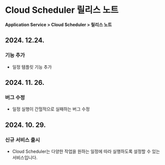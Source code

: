 # Cloud Scheduler 릴리스 노트

**Application Service > Cloud Scheduler > 릴리스 노트**

## 2024. 12.24.
### 기능 추가
* 일정 템플릿 기능 추가

## 2024. 11. 26.

### 버그 수정
* 일정 실행이 간헐적으로 실패하는 버그 수정

## 2024. 10. 29.

### 신규 서비스 출시
* Cloud Scheduler는 다양한 작업을 원하는 일정에 따라 실행하도록 설정할 수 있는 서비스입니다.